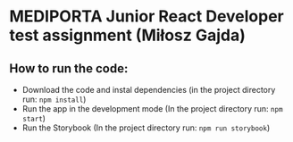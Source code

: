 # MEDIPORTA Junior React Developer test assignment (Miłosz Gajda)

## How to run the code:
* Download the code and instal dependencies (in the project directory run: `npm install`)
* Run the app in the development mode (In the project directory run: `npm start`)
* Run the Storybook (In the project directory run: `npm run storybook`)
